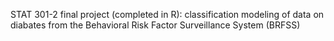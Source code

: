 STAT 301-2 final project (completed in R): classification modeling of data on diabates from the Behavioral Risk Factor Surveillance System (BRFSS)
